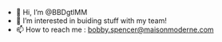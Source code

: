 - 👋 Hi, I’m @BBDgtlMM
- 👀 I’m interested in buiding stuff with my team!
- 📫 How to reach me : bobby.spencer@maisonmoderne.com
